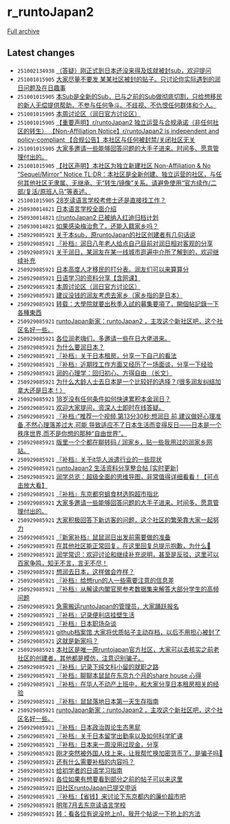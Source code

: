 # r_runtoJapan2

[Full archive](archive.md)

## Latest changes

- `251002134938` [（答疑）刚正式到日本还没来得及炫就被封sub，欢迎提问](../posts/r_runtoJapan2/251002130800_1nw3atz.md)
- `251001015905` [大家尽量不要发 某某社区被封的贴子。只讨论你实际遇到的润日问题及在日趣事](../posts/r_runtoJapan2/250930071646_1nu6lxa.md)
- `251001015905` [本Sub是全新的Sub，已与之前的Sub做彻底切割，只给想移民的新人无偿提供帮助，不参与任何争斗。不歧视、不仇恨任何群体和个人。](../posts/r_runtoJapan2/250930040700_1nu3f8g.md)
- `251001015905` [本周讨论区（润日官方讨论区）](../posts/r_runtoJapan2/250928101514_1nskq1l.md)
- `251001015905` [【重要声明】r/runtoJapan2 独立运营与合规承诺（非任何社区的转生）  【Non-Affiliation Notice】r/runtoJapan2 is independent and policy-compliant  【合规公告】本社区与任何被封禁/关闭社区无关](../posts/r_runtoJapan2/250930143030_1nuer4m.md)
- `251001015905` [大家多邀请一些能够回答问题的大手子进来。时间多、愿意管理付出的。](../posts/r_runtoJapan2/250928013842_1nsc1pu.md)
- `251001015905` [【社区声明】本社区为独立新建社区 Non-Affiliation & No “Sequel/Mirror” Notice       TL;DR：本社区是全新创建、独立运营的社区，与任何其他社区无隶属、无继承、无“转生/镜像”关系。请避免使用“官方续作/二部/复活/原班人马”等表述。](../posts/r_runtoJapan2/250930073117_1nu6u3k.md)
- `251001015905` [28岁读语言学校考修士还是直接找工作？](../posts/r_runtoJapan2/250930074325_1nu70sl.md)
- `250930014821` [日本语言学校全面介绍](../posts/r_runtoJapan2/250929175544_1ntp0ke.md)
- `250930014821` [r/runtoJapan2 已被纳入红迪归档计划](../posts/r_runtoJapan2/250929092121_1ntddsy.md)
- `250930014821` [如果感染梅治愈了，还能入籍家乡吗？](../posts/r_runtoJapan2/250929231125_1ntx4md.md)
- `250929085921` [关于本sub，原runtoJapan的社区创建者有几句话说](../posts/r_runtoJapan2/250925124249_1nq5qg2.md)
- `250929085921` [『补档』润日八年老人给点自己目前对润日相对客观的分享](../posts/r_runtoJapan2/250925110149_1nq3pyf.md)
- `250929085921` [关于润日，某润友在某一线城市逛遍中介所了解到的，欢迎继续补充](../posts/r_runtoJapan2/250928051902_1nsg3cd.md)
- `250929085921` [日本高度人才移民的打分表。润友们可以来算算分](../posts/r_runtoJapan2/250928173737_1nsuexf.md)
- `250929085921` [日语学习的资料分享【含网课】](../posts/r_runtoJapan2/250928173909_1nsugd8.md)
- `250929085921` [本周讨论区（润日官方讨论区）](../posts/r_runtoJapan2/250928101514_1nskq1l.md)
- `250929085921` [建议没钱的润友考虑去家乡（家乡指的是日本）](../posts/r_runtoJapan2/250928172614_1nsu49s.md)
- `250929085921` [转载：大學院就要出秋季入試的募集要項了，開個帖記錄一下各種東西](../posts/r_runtoJapan2/250928051649_1nsg213.md)
- `250929085921` [runtoJapan新家：runtoJapan2 ，主攻这个新社区吧，这个社区名好一些。](../posts/r_runtoJapan2/250925063556_1npzkh1.md)
- `250929085921` [各位润老嗨们，多邀请一些在日大佬进来。](../posts/r_runtoJapan2/250927140614_1nrw4en.md)
- `250929085921` [为什么要润日本？](../posts/r_runtoJapan2/250927140758_1nrw5vp.md)
- `250929085921` [『补档』关于日本租房，分享一下自己的看法](../posts/r_runtoJapan2/250925105113_1nq3ivm.md)
- `250929085921` [『补档』近期找工作方面又经历了一场面谈，分享一下经验](../posts/r_runtoJapan2/250928065607_1nshntt.md)
- `250929085921` [润的心理学：回归初心、方得自由 （长文）](../posts/r_runtoJapan2/250927145217_1nrx6yl.md)
- `250929085921` [为什么大龄人士去日本是一个比较好的选择？(很多润友纠结加拿大还是日本！）](../posts/r_runtoJapan2/250928174213_1nsuj4l.md)
- `250929085921` [18岁没有任何条件如何快速累积本金润日？](../posts/r_runtoJapan2/250925205332_1nqibuf.md)
- `250929085921` [欢迎大家提问，资深人士即时在线答疑。](../posts/r_runtoJapan2/250925155851_1nqamex.md)
- `250929085921` [『补档』”推荐一个视频,第13分30秒:想润日 前,建议做好心理准备,不然心理落差过大,可能 导致适应不了日本生活而变得反日——日本是一个 秩序世界,而不是你想的那种“自由世界”。](../posts/r_runtoJapan2/250925110002_1nq3old.md)
- `250929085921` [版里一个个都在聊转码 / 润家乡，贴一些我用过的润家乡网站。](../posts/r_runtoJapan2/250928172135_1nstzxy.md)
- `250929085921` [『补档』关于it华人派遣行业的一些现状](../posts/r_runtoJapan2/250926054101_1nqt9r0.md)
- `250929085921` [runtoJapan2 生活资料分享整合帖 [实时更新]](../posts/r_runtoJapan2/250926053006_1nqt3ck.md)
- `250929085921` [润学总览：超级全面的思维导图，非常值得详细看看！【可点击放大看】](../posts/r_runtoJapan2/250928175023_1nsuqdd.md)
- `250929085921` [『补档』东京都穷蛆食材选购超市指北](../posts/r_runtoJapan2/250926065804_1nquikv.md)
- `250929085921` [大家多邀请一些能够回答问题的大手子进来。时间多、愿意管理付出的。](../posts/r_runtoJapan2/250928013842_1nsc1pu.md)
- `250929085921` [大家积极回答下新访客的问题，这个社区的繁荣靠大家一起努力](../posts/r_runtoJapan2/250926123203_1nr03ls.md)
- `250929085921` [『新家补档』鼠鼠润日出发前需要做的准备](../posts/r_runtoJapan2/250925104052_1nq3cl2.md)
- `250929085921` [在其他社区能正常回复，在这里回复总提示抱歉，为什么🧐](../posts/r_runtoJapan2/250928152259_1nsr2e7.md)
- `250929085921` [润学常识：欢迎讨论和继续补充说明，甚至是反驳，这里可以百家争鸣，知无不言，言无不尽！](../posts/r_runtoJapan2/250928174806_1nsuod7.md)
- `250929085921` [想润去日本，这样做会咋样？](../posts/r_runtoJapan2/250925191914_1nqfwcc.md)
- `250929085921` [『补档』给想run的人一些需要注意的信息差](../posts/r_runtoJapan2/250928065121_1nshl4i.md)
- `250929085921` [『补档』从解读内閣官房参考数据集来解答大部分学生的高频问题](../posts/r_runtoJapan2/250926052006_1nqsxb6.md)
- `250929085921` [急需搬运runtoJapan的管理员，大家踊跃报名](../posts/r_runtoJapan2/250925075520_1nq0s1f.md)
- `250929085921` [『补档』记录便利店挂壁生活](../posts/r_runtoJapan2/250925105526_1nq3lkc.md)
- `250929085921` [『补档』日本职场杂谈](../posts/r_runtoJapan2/250926052858_1nqt2no.md)
- `250929085921` [github档案馆,大家将优质帖子主动存档，以后不用担心被封了](../posts/r_runtoJapan2/250925122927_1nq5fxf.md)
- `250929085921` [这就是新家吗？](../posts/r_runtoJapan2/250926062152_1nqty11.md)
- `250929085921` [本社区是唯一原runtojapan官方社区，大家可以去核实之前老社区的创建者，其他都是模仿，注意识别骗子。](../posts/r_runtoJapan2/250928000720_1nsaa69.md)
- `250929085921` [『补档』记录下纯文科小留的就职之路](../posts/r_runtoJapan2/250928070353_1nshshb.md)
- `250929085921` [『补档』聊聊本鼠鼠在东京九个月的share house 心得](../posts/r_runtoJapan2/250925104524_1nq3fbk.md)
- `250929085921` [『补档』在华人不动产上班中，和大家分享日本租房相关的经验](../posts/r_runtoJapan2/250925104815_1nq3h27.md)
- `250929085921` [『补档』鼠鼠落地日本第一天生存指南](../posts/r_runtoJapan2/250925104315_1nq3dzo.md)
- `250929085921` [runtoJapan新家：runtoJapan2 ，主攻这个新社区吧，这个社区名好一些。](../posts/r_runtoJapan2/250925063347_1npzja0.md)
- `250929085921` [『补档』日本政治舆论生态黑屁](../posts/r_runtoJapan2/250925085854_1nq1qe1.md)
- `250929085921` [『补档』关于日本留学出勤率以及如何科学旷课](../posts/r_runtoJapan2/250925105245_1nq3jv6.md)
- `250929085921` [『补档』日本来一周没用过现金，分享](../posts/r_runtoJapan2/250926063151_1nqu3vl.md)
- `250929085921` [刚才突然被外国人找上来，让我帮忙换加密货币了，是骗子吗🤥](../posts/r_runtoJapan2/250928160139_1nss0u6.md)
- `250929085921` [还有什么需要补档的内容吗？](../posts/r_runtoJapan2/250926035145_1nqrcqh.md)
- `250929085921` [给初学者的日语学习指南](../posts/r_runtoJapan2/250928051207_1nsfz6v.md)
- `250929085921` [各位如果有想要看到部分之前的帖子可以来这里](../posts/r_runtoJapan2/250925161119_1nqayhf.md)
- `250929085921` [旧社区runtoJapan已提交申诉](../posts/r_runtoJapan2/250926121652_1nqzsfg.md)
- `250929085921` [『补档』【省钱】来讨论下东京都内的廉价超市吧](../posts/r_runtoJapan2/250926061344_1nqtt9h.md)
- `250929085921` [明年7月去东京读语言学校](../posts/r_runtoJapan2/250929070442_1ntbdjk.md)
- `250929085921` [转：看各位有说没抢上n1，我开个帖说一下抢上的方法](../posts/r_runtoJapan2/250928052000_1nsg3wt.md)
